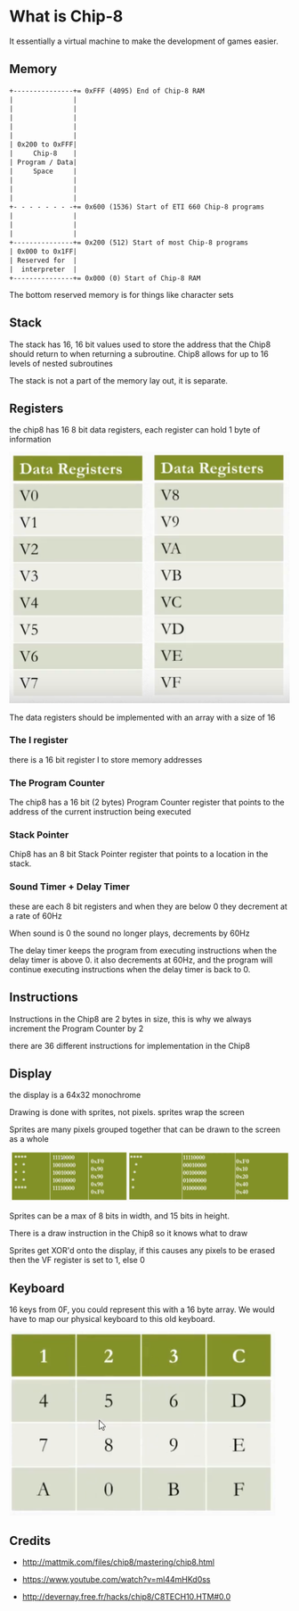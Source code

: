# What is Chip-8

It essentially a virtual machine to make the development of games easier.

## Memory

```
+---------------+= 0xFFF (4095) End of Chip-8 RAM
|               |
|               |
|               |
|               |
|               |
| 0x200 to 0xFFF|
|     Chip-8    |
| Program / Data|
|     Space     |
|               |
|               |
|               |
+- - - - - - - -+= 0x600 (1536) Start of ETI 660 Chip-8 programs
|               |
|               |
|               |
+---------------+= 0x200 (512) Start of most Chip-8 programs
| 0x000 to 0x1FF|
| Reserved for  |
|  interpreter  |
+---------------+= 0x000 (0) Start of Chip-8 RAM
```

The bottom reserved memory is for things like character sets

## Stack

The stack has 16, 16 bit values used to store the address that the Chip8 should return to when returning a subroutine. Chip8 allows for up to 16 levels of nested subroutines

The stack is not a part of the memory lay out, it is separate.

## Registers

the chip8 has 16 8 bit data registers, each register can hold 1 byte of information

![Registers](./imgs/Registers.png)

The data registers should be implemented with an array with a size of 16

### The I register

there is a 16 bit register I to store memory addresses

### The Program Counter

The chip8 has a 16 bit (2 bytes) Program Counter register that points to the address of the current instruction being executed

### Stack Pointer

Chip8 has an 8 bit Stack Pointer register that points to a location in the stack.

### Sound Timer + Delay Timer

these are each 8 bit registers and when they are below 0 they decrement at a rate of 60Hz

When sound is 0 the sound no longer plays, decrements by 60Hz

The delay timer keeps the program from executing instructions when the delay timer is above 0. it also decrements at 60Hz, and the program will continue executing instructions when the delay timer is back to 0.

## Instructions

Instructions in the Chip8 are 2 bytes in size, this is why we always increment the Program Counter by 2

there are 36 different instructions for implementation in the Chip8

## Display

the display is a 64x32 monochrome

Drawing is done with sprites, not pixels. sprites wrap the screen

Sprites are many pixels grouped together that can be drawn to the screen as a whole

![sprites](./imgs/Sprites.png)

Sprites can be a max of 8 bits in width, and 15 bits in height.

There is a draw instruction in the Chip8 so it knows what to draw

Sprites get XOR'd onto the display, if this causes any pixels to be erased then the VF register is set to 1, else 0

## Keyboard

16 keys from 0F, you could represent this with a 16 byte array. We would have to map our physical keyboard to this old keyboard.

![keyboard](./imgs/Keyboard.png)

## Credits
- http://mattmik.com/files/chip8/mastering/chip8.html

- https://www.youtube.com/watch?v=ml44mHKd0ss

- http://devernay.free.fr/hacks/chip8/C8TECH10.HTM#0.0
